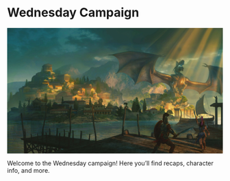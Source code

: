 # Wednesday Campaign

<p align="center">
  <img src="players/OotDL.webp" alt="Campaign Banner" style="max-width: 100%; display: block; margin: 0 auto;" />
</p>

Welcome to the Wednesday campaign! Here you’ll find recaps, character info, and more. 